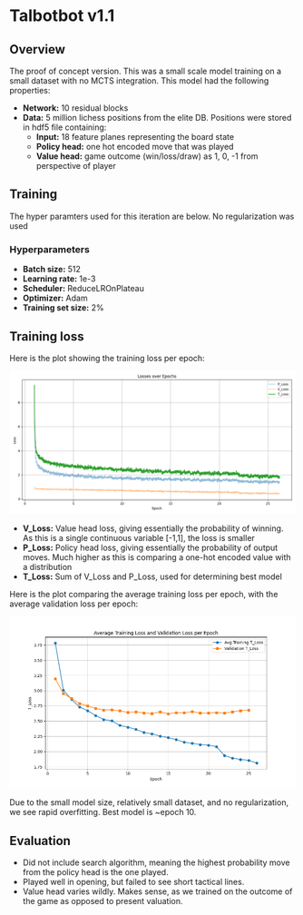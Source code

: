 # Talbotbot v1.1

## Overview

The proof of concept version. This was a small scale model training on a small dataset with no MCTS integration. This model had the following properties:

- **Network:**  10 residual blocks
- **Data:** 5 million lichess positions from the elite DB. Positions were stored in hdf5 file containing:
  - **Input:** 18 feature planes representing the board state
  - **Policy head:** one hot encoded move that was played
  - **Value head:** game outcome (win/loss/draw) as 1, 0, -1 from perspective of player

## Training

The hyper paramters used for this iteration are below. No regularization was used

### Hyperparameters
- **Batch size:**  512
- **Learning rate:**  1e-3
- **Scheduler:**  ReduceLROnPlateau
- **Optimizer:**  Adam
- **Training set size:**  2%

## Training loss

Here is the plot showing the training loss per epoch:

![Training Loss](logs/training_loss.png)

- **V_Loss:**  Value head loss, giving essentially the probability of winning. As this is a single continuous variable [-1,1], the loss is smaller
- **P_Loss:**  Policy head loss, giving essentially the probability of output moves. Much higher as this is comparing a one-hot encoded value with a distribution
- **T_Loss:**  Sum of V_Loss and P_Loss, used for determining best model

Here is the plot comparing the average training loss per epoch, with the average validation loss per epoch:

![Training vs Validation Loss](logs/training_vs_validation_loss.png)

Due to the small model size, relatively small dataset, and no regularization, we see rapid overfitting. Best model is ~epoch 10.

## Evaluation

- Did not include search algorithm, meaning the highest probability move from the policy head is the one played.
- Played well in opening, but failed to see short tactical lines.
- Value head varies wildly. Makes sense, as we trained on the outcome of the game as opposed to present valuation.